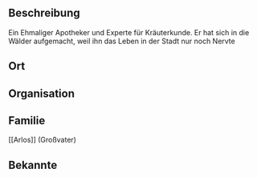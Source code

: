 ## Beschreibung
Ein Ehmaliger Apotheker und Experte für Kräuterkunde. Er hat sich in die Wälder aufgemacht, weil ihn das Leben in der Stadt nur noch Nervte

## Ort


## Organisation


## Familie
[[Arlos]] (Großvater)

## Bekannte
